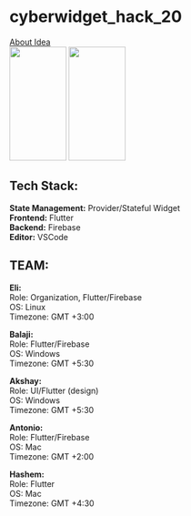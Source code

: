 # cyberwidget_hack_20
[About Idea]( https://www.notion.so/eli1stark/CyberWidget-4632115ce50b4e2d8597259f04cea2cb) <br/>
<img src="https://i.imgur.com/AE7M9wM.jpg" width="100" height="200">
<img src="https://i.imgur.com/LRtpJ7G.png" width="100" height="200">

## Tech Stack: <br/>
**State Management:** Provider/Stateful Widget  <br/>
**Frontend:** Flutter  <br/>
**Backend:** Firebase  <br/>
**Editor:** VSCode  <br/>

## __TEAM:__ <br/>
**Eli:** <br/>
Role: Organization, Flutter/Firebase <br/>
OS: Linux <br/>
Timezone: GMT +3:00 <br/>

**Balaji:** <br/>
Role: Flutter/Firebase <br/>
OS: Windows <br/>
Timezone: GMT +5:30 <br/>

**Akshay:** <br/>
Role: UI/Flutter (design) <br/>
OS: Windows <br/>
Timezone: GMT +5:30 <br/>

**Antonio:** <br/>
Role: Flutter/Firebase <br/>
OS: Mac <br/>
Timezone: GMT +2:00 <br/>

**Hashem:** <br/>
Role: Flutter <br/>
OS: Mac <br/>
Timezone: GMT +4:30 <br/>


